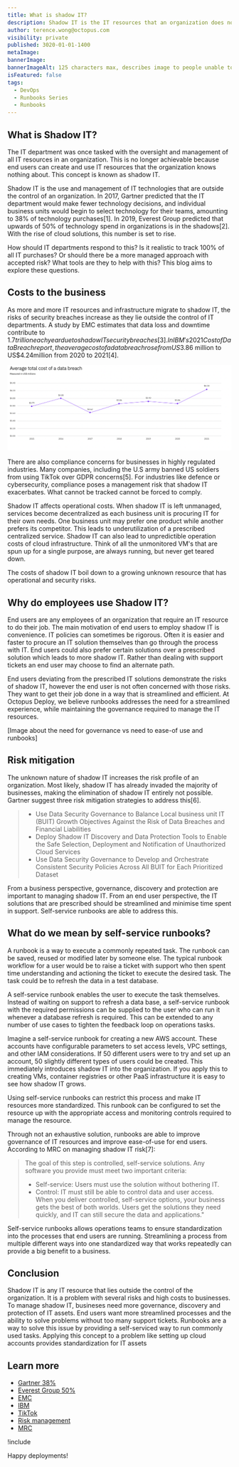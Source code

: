 ```yaml
---
title: What is shadow IT?
description: Shadow IT is the IT resources that an organization does not have visibility on. Find out how this affects your business!
author: terence.wong@octopus.com
visibility: private
published: 3020-01-01-1400
metaImage: 
bannerImage: 
bannerImageAlt: 125 characters max, describes image to people unable to see it.
isFeatured: false
tags: 
  - DevOps
  - Runbooks Series
  - Runbooks
---
```


<!-- see https://github.com/OctopusDeploy/blog/blob/master/tags.txt for a comprehensive list of tags -->

## What is Shadow IT?

The IT department was once tasked with the oversight and management of all IT resources in an organization. This is no longer achievable because end users can create and use IT resources that the organization knows nothing about. This concept is known as shadow IT. 

Shadow IT is the use and management of IT technologies that are outside the control of an organization. In 2017, Gartner predicted that the IT department would make fewer technology decisions, and individual business units would begin to select technology for their teams, amounting to 38% of technology purchases[1]. In  2019, Everest Group predicted that upwards of 50% of technology spend in organizations is in the shadows[2]. With the rise of cloud solutions, this number is set to rise. 

How should IT departments respond to this? Is it realistic to track 100% of all IT purchases? Or should there be a more managed approach with accepted risk? What tools are they to help with this? This blog aims to explore these questions.

## Costs to the business

As more and more IT resources and infrastructure migrate to shadow IT, the risks of security breaches increase as they lie outside the control of IT departments. A study by EMC estimates that data loss and downtime contribute to $1.7 trillion each year due to shadow IT security breaches[3]. In IBM's 2021 Cost of Data Breach report, the average cost of a data breach rose from US$3.86 million to US$4.24million from 2020 to 2021[4].

![Average total cost of a data breach - IBM Cost of a Data Breach Report 2021](ibm.png "width=500")

There are also compliance concerns for businesses in highly regulated industries. Many companies, including the U.S army banned US soldiers from using TikTok over GDPR concerns[5]. For industries like defence or cybersecurity, compliance poses a management risk that shadow IT exacerbates. What cannot be tracked cannot be forced to comply.

Shadow IT affects operational costs. When shadow IT is left unmanaged, services become decentralized as each business unit is procuring IT for their own needs. One business unit may prefer one product while another prefers its competitor. This leads to underutilization of a prescribed centralized service. Shadow IT can also lead to unpredictible operation costs of cloud infrastructure. Think of all the unmonitored VM's that are spun up for a single purpose, are always running, but never get teared down. 

The costs of shadow IT boil down to a growing unknown resource that has operational and security risks.

## Why do employees use Shadow IT?

End users are any employees of an organization that require an IT resource to do their job. The main motivation of end users to employ shadow IT is convenience. IT policies can sometimes be rigorous. Often it is easier and faster to procure an IT solution themselves than go through the process with IT. End users could also prefer certain solutions over a prescribed solution which leads to more shadow IT. Rather than dealing with support tickets an end user may choose to find an alternate path. 

End users deviating from the prescribed IT solutions demonstrate the risks of shadow IT, however the end user is not often concerned with those risks. They want to get their job done in a way that is streamlined and efficient. At Octopus Deploy, we believe runbooks addresses the need for a streamlined experience, while maintaining the governance required to manage the IT resources.

[Image about the need for governance vs need to ease-of use and runbooks]


## Risk mitigation

The unknown nature of shadow IT increases the risk profile of an organization. Most likely, shadow IT has already invaded the majority of businesses, making the elimination of shadow IT entirely not possible. Gartner suggest three risk mitigation strategies to address this[6].

> - Use Data Security Governance to Balance Local business unit IT (BUIT) Growth Objectives Against the Risk of Data Breaches and Financial Liabilities
> - Deploy Shadow IT Discovery and Data Protection Tools to Enable the Safe Selection, Deployment and Notification of Unauthorized Cloud Services
> - Use Data Security Governance to Develop and Orchestrate Consistent Security Policies Across All BUIT for Each Prioritized Dataset

From a business perspective, governance, discovery and protection are important to managing shadow IT. From an end user perspective, the IT solutions that are prescribed should be streamlined and minimise time spent in support. Self-service runbooks are able to address this.

## What do we mean by self-service runbooks?

A runbook is a way to execute a commonly repeated task. The runbook can be saved, reused or modified later by someone else. The typical runbook workflow for a user would be to raise a ticket with support who then spent time understanding and actioning the ticket to execute the desired task. The task could be to refresh the data in a test database.

A self-service runbook enables the user to execute the task themselves. Instead of waiting on support to refresh a data base, a self-service runbook with the required permissions can be supplied to the user who can run it whenever a database refresh is required. This can be extended to any number of use cases to tighten the feedback loop on operations tasks.

Imagine a self-service runbook for creating a new AWS account. These accounts have configurable parameters to set access levels, VPC settings, and other IAM considerations. If 50 different users were to try and set up an account, 50 slightly different types of users could be created. This immediately introduces shadow IT into the organization. If you apply this to creating VMs, container registries or other PaaS infrastructure it is easy to see how shadow IT grows.

Using self-service runbooks can restrict this process and make IT resources more standardized. This runbook can be configured to set the resource up with the appropriate access and monitoring controls required to manage the resource.

Through not an exhaustive solution, runbooks are able to improve governance of IT resources and improve ease-of-use for end users. According to MRC on managing shadow IT risk[7]:

> The goal of this step is controlled, self-service solutions. Any software you provide must meet two important criteria:
> - Self-service: Users must use the solution without bothering IT.
> - Control: IT must still be able to control data and user access.
> When you deliver controlled, self-service options, your business gets the best of both worlds. Users get the solutions they need quickly, and IT can still secure the data and applications."


Self-service runbooks allows operations teams to ensure standardization into the processes that end users are running. Streamlining a process from multiple different ways into one standardized way that works repeatedly can provide a big benefit to a business.

## Conclusion

Shadow IT is any IT resource that lies outside the control of the organization. It is a problem with several risks and high costs to businesses. To manage shadow IT, busineses need more governance, discovery and protection of IT assets. End users want more streamlined processes and the ability to solve problems without too many support tickets. Runbooks are a way to solve this issue by providing a self-serviced way to run commonly used tasks. Applying this concept to a problem like setting up cloud accounts provides standardization for IT assets

## Learn more

- [Gartner 38%](https://www.gartner.com/smarterwithgartner/make-the-best-of-shadow-it)
- [Everest Group 50%](https://www.everestgrp.com/2019-04-why-shadow-it-is-the-next-looming-cybersecurity-threat-in-the-news-49881.html/)
- [EMC](https://corporate.delltechnologies.com/en-us/newsroom/announcements/2014/12/20141202-01.htm)
- [IBM](https://www.ibm.com/au-en/security/data-breach)
- [TikTok](https://www.forbes.com/sites/carlieporterfield/2020/01/02/us-army-bans-soldiers-from-using-tiktok/?sh=5bb4b66deb9b)
- [Risk management](https://www.gartner.com/smarterwithgartner/make-the-best-of-shadow-it)
- [MRC](https://www.mrc-productivity.com/blog/2016/07/6-ways-to-reduce-shadow-it-security-risks/)

!include <q2-2022-newsletter-cta>

Happy deployments! 